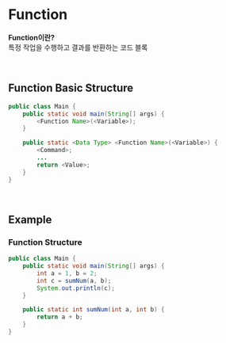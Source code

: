 # Function
**Function이란?** <br>
특정 작업을 수행하고 결과를 반환하는 코드 블록

<br>

## Function Basic Structure
```java
public class Main {
    public static void main(String[] args) {
        <Function Name>(<Variable>);
    }

    public static <Data Type> <Function Name>(<Variable>) {
        <Command>;
        ...
        return <Value>;
    }
}
```

<br>

## Example
### Function Structure
```java
public class Main {
    public static void main(String[] args) {
        int a = 1, b = 2;
        int c = sumNum(a, b);
        System.out.println(c);
    }

    public static int sumNum(int a, int b) {
        return a + b;
    }
}
```